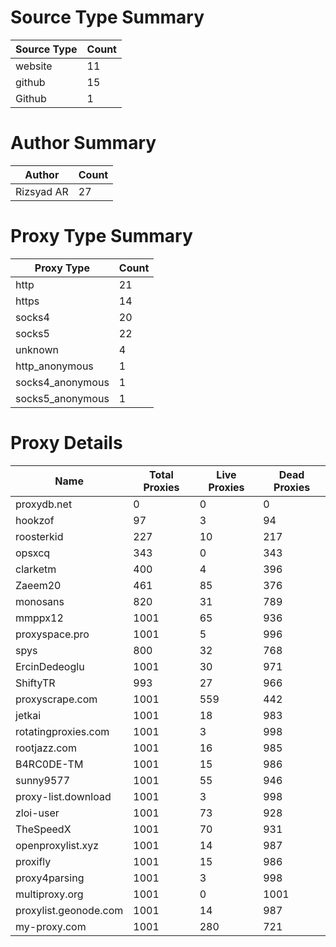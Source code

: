 # Source Type Summary

| Source Type | Count |
|-------------|-------|
| website | 11 |
| github | 15 |
| Github | 1 |


# Author Summary

| Author | Count |
|--------|-------|
| Rizsyad AR | 27 |


# Proxy Type Summary

| Proxy Type | Count |
|------------|-------|
| http | 21 |
| https | 14 |
| socks4 | 20 |
| socks5 | 22 |
| unknown | 4 |
| http_anonymous | 1 |
| socks4_anonymous | 1 |
| socks5_anonymous | 1 |


# Proxy Details

| Name | Total Proxies | Live Proxies | Dead Proxies |
|------|---------------|--------------|---------------|
| proxydb.net | 0 | 0 | 0 |
| hookzof | 97 | 3 | 94 |
| roosterkid | 227 | 10 | 217 |
| opsxcq | 343 | 0 | 343 |
| clarketm | 400 | 4 | 396 |
| Zaeem20 | 461 | 85 | 376 |
| monosans | 820 | 31 | 789 |
| mmppx12 | 1001 | 65 | 936 |
| proxyspace.pro | 1001 | 5 | 996 |
| spys | 800 | 32 | 768 |
| ErcinDedeoglu | 1001 | 30 | 971 |
| ShiftyTR | 993 | 27 | 966 |
| proxyscrape.com | 1001 | 559 | 442 |
| jetkai | 1001 | 18 | 983 |
| rotatingproxies.com | 1001 | 3 | 998 |
| rootjazz.com | 1001 | 16 | 985 |
| B4RC0DE-TM | 1001 | 15 | 986 |
| sunny9577 | 1001 | 55 | 946 |
| proxy-list.download | 1001 | 3 | 998 |
| zloi-user | 1001 | 73 | 928 |
| TheSpeedX | 1001 | 70 | 931 |
| openproxylist.xyz | 1001 | 14 | 987 |
| proxifly | 1001 | 15 | 986 |
| proxy4parsing | 1001 | 3 | 998 |
| multiproxy.org | 1001 | 0 | 1001 |
| proxylist.geonode.com | 1001 | 14 | 987 |
| my-proxy.com | 1001 | 280 | 721 |

